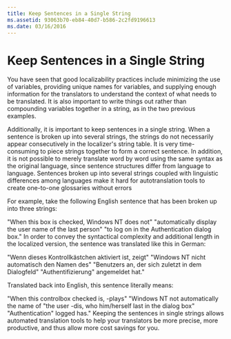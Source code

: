 ```yaml
---
title: Keep Sentences in a Single String
ms.assetid: 93063b70-eb84-40d7-b586-2c2fd9196613
ms.date: 03/16/2016
---
```


# Keep Sentences in a Single String

You have seen that good localizability practices include minimizing the use of variables, providing unique names for variables, and supplying enough information for the translators to understand the context of what needs to be translated. It is also important to write things out rather than compounding variables together in a string, as in the two previous examples.

Additionally, it is important to keep sentences in a single string. When a sentence is broken up into several strings, the strings do not necessarily appear consecutively in the localizer's string table. It is very time-consuming to piece strings together to form a correct sentence. In addition, it is not possible to merely translate word by word using the same syntax as the original language, since sentence structures differ from language to language. Sentences broken up into several strings coupled with linguistic differences among languages make it hard for autotranslation tools to create one-to-one glossaries without errors

For example, take the following English sentence that has been broken up into three strings:

"When this box is checked, Windows NT does not"
"automatically display the user name of the last person"
"to log on in the Authentication dialog box."
In order to convey the syntactical complexity and additional length in the localized version, the sentence was translated like this in German:

"Wenn dieses Kontrollkästchen aktiviert ist, zeigt"
"Windows NT nicht automatisch den Namen des"
"Benutzers an, der sich zuletzt in dem Dialogfeld"
"Authentifizierung" angemeldet hat."

Translated back into English, this sentence literally means:

"When this controlbox checked is, -plays"
"Windows NT not automatically the name of
"the user -dis, who him/herself last in the dialog box"
"Authentication" logged has."
Keeping the sentences in single strings allows automated translation tools to help your translators be more precise, more productive, and thus allow more cost savings for you.


